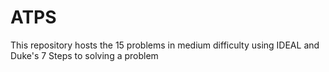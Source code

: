 # ATPS
This repository hosts the 15 problems in medium difficulty using IDEAL and Duke's 7 Steps to solving a problem

